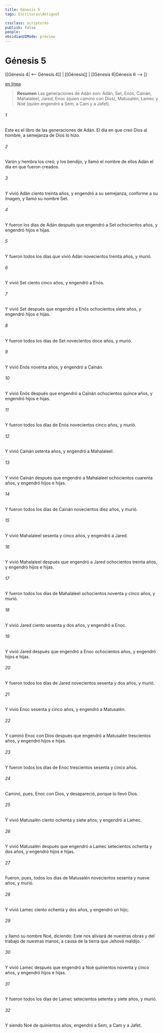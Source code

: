 ```yaml
---
title: Génesis 5
tags: Escrituras\AntiguoT

cssclass: scriptures
publish: false
people:
obsidianUIMode: preview
---
```


# Génesis 5
[[Génesis 4| <-- Génesis 4]] | [[Génesis]] | [[Génesis 6|Génesis 6 --> ]]

[en línea](https://churchofjesuschrist.org/study/scriptures/ot/gen/5?lang=spa)

> __Resumen__
Las generaciones de Adán son: Adán, Set, Enós, Cainán, Mahalaleel, Jared, Enoc (quien caminó con Dios), Matusalén, Lamec y Noé (quien engendró a Sem, a Cam y a Jafet).

###### 1 
Este es el libro de las generaciones de Adán. El día en que creó Dios al hombre, a semejanza de Dios lo hizo.

###### 2 
Varón y hembra los creó; y los bendijo, y llamó el nombre de ellos Adán el día en que fueron creados.

###### 3 
Y vivió Adán ciento treinta años, y engendró  a su semejanza, conforme a su imagen, y llamó su nombre Set.

###### 4 
Y fueron los días de Adán después que engendró a Set ochocientos años, y engendró hijos e hijas.

###### 5 
Y fueron todos los días que vivió Adán novecientos treinta años, y murió.

###### 6 
Y vivió Set ciento cinco años, y engendró a Enós.

###### 7 
Y vivió Set después que engendró a Enós ochocientos siete años, y engendró hijos e hijas.

###### 8 
Y fueron todos los días de Set novecientos doce años, y murió.

###### 9 
Y vivió Enós noventa años, y engendró a Cainán.

###### 10 
Y vivió Enós después que engendró a Cainán ochocientos quince años, y engendró hijos e hijas.

###### 11 
Y fueron todos los días de Enós novecientos cinco años, y murió.

###### 12 
Y vivió Cainán setenta años, y engendró a Mahalaleel.

###### 13 
Y vivió Cainán después que engendró a Mahalaleel ochocientos cuarenta años, y engendró hijos e hijas.

###### 14 
Y fueron todos los días de Cainán novecientos diez años, y murió.

###### 15 
Y vivió Mahalaleel sesenta y cinco años, y engendró a Jared.

###### 16 
Y vivió Mahalaleel después que engendró a Jared ochocientos treinta años, y engendró hijos e hijas.

###### 17 
Y fueron todos los días de Mahalaleel ochocientos noventa y cinco años, y murió.

###### 18 
Y vivió Jared ciento sesenta y dos años, y engendró a Enoc.

###### 19 
Y vivió Jared después que engendró a Enoc ochocientos años, y engendró hijos e hijas.

###### 20 
Y fueron todos los días de Jared novecientos sesenta y dos años, y murió.

###### 21 
Y vivió Enoc sesenta y cinco años, y engendró a Matusalén.

###### 22 
Y caminó Enoc con Dios después que engendró a Matusalén trescientos años, y engendró hijos e hijas.

###### 23 
Y fueron todos los días de Enoc trescientos sesenta y cinco años.

###### 24 
Caminó, pues, Enoc con Dios, y desapareció, porque lo llevó Dios.

###### 25 
Y vivió Matusalén ciento ochenta y siete años, y engendró a Lamec.

###### 26 
Y vivió Matusalén después que engendró a Lamec setecientos ochenta y dos años, y engendró hijos e hijas.

###### 27 
Fueron, pues, todos los días de Matusalén novecientos sesenta y nueve años, y murió.

###### 28 
Y vivió Lamec ciento ochenta y dos años, y engendró un hijo;

###### 29 
y llamó su nombre Noé, diciendo: Este nos aliviará de nuestras obras y del trabajo de nuestras manos, a causa de la tierra que Jehová maldijo.

###### 30 
Y vivió Lamec después que engendró a Noé quinientos noventa y cinco años, y engendró hijos e hijas.

###### 31 
Y fueron todos los días de Lamec setecientos setenta y siete años, y murió.

###### 32 
Y siendo Noé de quinientos años, engendró a Sem, a Cam y a Jafet.


